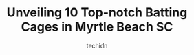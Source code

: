 ---
layout: ampstory
image: https://i0.wp.com/www.depkes.org/wp-content/uploads/2023/06/batting-cages-0-in-myrtle-beach-sc-1685856545.jpeg?resize=640,853
author: techidn
featured: false
description: Discover the impressive array of Batting Cages options in Myrtle Beach SC, where you can find 10 of the largest Batting Cages establishments in the area. From renowned classics to hidden gem
title: Unveiling 10 Top-notch Batting Cages in Myrtle Beach SC
cover:
   title: Unveiling 10 Top-notch Batting Cages in Myrtle Beach SC
   subtitle: Rickpate
   background: https://www.depkes.org/wp-content/uploads/2023/06/batting-cages-0-in-myrtle-beach-sc-1685856545.jpeg

pages: 
 - layout: thirds
   top: <h1>#1 Aloha Mini Golf</h1>
   bottom: "<p>What a beautiful place , and well kept and  fun  for making beautiful memories ! whether with family or just a couple !  I highly recommend! There are three different cou</p>"
   background: https://www.depkes.org/wp-content/uploads/2023/06/batting-cages-1-in-myrtle-beach-sc-1685856545.jpeg
   backgroundblur: true
 - layout: thirds
   top: <h1>#2 The Ripken Experience Myrtle Beach</h1>
   bottom: "<p>The fields are very nice, all turf and modeled after major and minor league fields. The concessions are a little pricey, comparable to the big league parks. The restroom </p>"
   background: https://www.depkes.org/wp-content/uploads/2023/06/batting-cages-2-in-myrtle-beach-sc-1685856546.jpeg
   cta:
      link: https://www.depkes.org/blog/unveiling-10-top-notch-batting-cages-in-myrtle-beach-sc/
      text: Unveiling 10 Top-notch Batting Cages in Myrtle Beach SC
 - layout: thirds
   top: <h1>#3 Grand Park Athletic Complex</h1>
   bottom: "<p>1011 Crabtree Ln, Myrtle Beach, SC 29577, United States</p>"
   background: https://www.depkes.org/wp-content/uploads/2023/06/batting-cages-3-in-myrtle-beach-sc-1685856546.jpeg
   cta:
      link: https://www.depkes.org/blog/unveiling-10-top-notch-batting-cages-in-myrtle-beach-sc/
      text: Unveiling 10 Top-notch Batting Cages in Myrtle Beach SC
 - layout: thirds
   top: <h1>#4 X Gym Sports Mall</h1>
   bottom: "<p>568 George Bishop Pkwy, Myrtle Beach, SC 29579, United States</p>"
   background: https://images.unsplash.com/photo-1541356665065-22676f35dd40?ixlib=rb-4.0.3&ixid=MnwxMjA3fDB8MHxwaG90by1wYWdlfHx8fGVufDB8fHx8&auto=format&fit=crop&w=640&h=853&q=80
   cta:
      link: https://www.depkes.org/blog/unveiling-10-top-notch-batting-cages-in-myrtle-beach-sc/
      text: Unveiling 10 Top-notch Batting Cages in Myrtle Beach SC
 - layout: thirds
   top: <h1>#5 Harbor Light Ball Yard</h1>
   bottom: "<p>631 US-17 BUS, Surfside Beach, SC 29575, United States</p>"
   background: https://images.unsplash.com/photo-1604871000636-074fa5117945?ixlib=rb-4.0.3&ixid=MnwxMjA3fDB8MHxwaG90by1wYWdlfHx8fGVufDB8fHx8&auto=format&fit=crop&w=640&h=853&q=80
   cta:
      link: https://www.depkes.org/blog/unveiling-10-top-notch-batting-cages-in-myrtle-beach-sc/
      text: Unveiling 10 Top-notch Batting Cages in Myrtle Beach SC
 - layout: thirds
   top: <h1>#6 HitTrax Batting Cage</h1>
   bottom: "<p>300 Coastal Grand Cir, Myrtle Beach, SC 29577, United States</p>"
   background: https://images.unsplash.com/photo-1549241520-425e3dfc01cb?ixlib=rb-4.0.3&ixid=MnwxMjA3fDB8MHxwaG90by1wYWdlfHx8fGVufDB8fHx8&auto=format&fit=crop&w=640&h=853&q=80
   cta:
      link: https://www.depkes.org/blog/unveiling-10-top-notch-batting-cages-in-myrtle-beach-sc/
      text: Unveiling 10 Top-notch Batting Cages in Myrtle Beach SC
 - layout: thirds
   top: <h1>#7 Carolina Elite Sports</h1>
   bottom: "<p>3051 Ripken Way Blvd, Myrtle Beach, SC 29577, United States</p>"
   background: https://images.unsplash.com/photo-1522441815192-d9f04eb0615c?ixlib=rb-4.0.3&ixid=MnwxMjA3fDB8MHxwaG90by1wYWdlfHx8fGVufDB8fHx8&auto=format&fit=crop&w=640&h=853&q=80
   cta:
      link: https://www.depkes.org/blog/unveiling-10-top-notch-batting-cages-in-myrtle-beach-sc/
      text: Unveiling 10 Top-notch Batting Cages in Myrtle Beach SC
 - layout: thirds
   middle: Continue reading...
   background: https://images.unsplash.com/photo-1599422314077-f4dfdaa4cd09?ixlib=rb-4.0.3&ixid=MnwxMjA3fDB8MHxwaG90by1wYWdlfHx8fGVufDB8fHx8&auto=format&fit=crop&w=640&h=853&q=80
   cta:
      link: https://www.depkes.org/blog/unveiling-10-top-notch-batting-cages-in-myrtle-beach-sc/
      text: Unveiling 10 Top-notch Batting Cages in Myrtle Beach SC
      
---